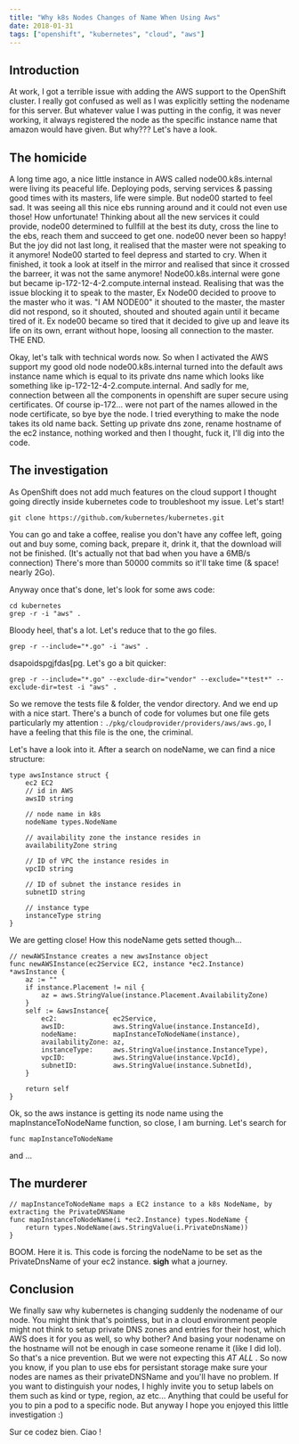 ```yaml
---
title: "Why k8s Nodes Changes of Name When Using Aws"
date: 2018-01-31
tags: ["openshift", "kubernetes", "cloud", "aws"]
---
```


## Introduction

At work, I got a terrible issue with adding the AWS support to the OpenShift cluster. I really got confused as well as I was explicitly setting the nodename for this server. But whatever value I was putting in the config, it was never working, it always registered the node as the specific instance name that amazon would have given. But why??? Let's have a look.

## The homicide

A long time ago, a nice little instance in AWS called node00.k8s.internal were living its peaceful life. Deploying pods, serving services & passing good times with its masters, life were simple. But node00 started to feel sad. It was seeing all this nice ebs running around and it could not even use those! How unfortunate! Thinking about all the new services it could provide, node00 determined to fullfill at the best its duty, cross the line to the ebs, reach them and succeed to get one. node00 never been so happy! But the joy did not last long, it realised that the master were not speaking to it anymore! Node00 started to feel depress and started to cry. When it finished, it took a look at itself in the mirror and realised that since it crossed the barreer, it was not the same anymore! Node00.k8s.internal were gone but became ip-172-12-4-2.compute.internal instead. Realising that was the issue blocking it to speak to the master, Ex Node00 decided to proove to the master who it was. "I AM NODE00" it shouted to the master, the master did not respond, so it shouted, shouted and shouted again until it became tired of it. Ex node00 became so tired that it decided to give up and leave its life on its own, errant without hope, loosing all connection to the master. THE END.

Okay, let's talk with technical words now. So when I activated the AWS support my good old node node00.k8s.internal turned into the default aws instance name which is equal to its private dns name which looks like something like ip-172-12-4-2.compute.internal. And sadly for me, connection between all the components in openshift are super secure using certificates. Of course ip-172... were not part of the names allowed in the node certificate, so bye bye the node.
I tried everything to make the node takes its old name back. Setting up private dns zone, rename hostname of the ec2 instance, nothing worked and then I thought, fuck it, I'll dig into the code.

## The investigation

As OpenShift does not add much features on the cloud support I thought going directly inside kubernetes code to troubleshoot my issue. Let's start!

```
git clone https://github.com/kubernetes/kubernetes.git
```

You can go and take a coffee, realise you don't have any coffee left, going out and buy some, coming back, prepare it, drink it, that the download will not be finished. (It's actually not that bad when you have a 6MB/s connection)
There's more than 50000 commits so it'll take time (& space! nearly 2Go).

Anyway once that's done, let's look for some aws code:

```
cd kubernetes
grep -r -i "aws" .
```

Bloody heel, that's a lot. Let's reduce that to the go files.

```
grep -r --include="*.go" -i "aws" .
```

dsapoidspgjfdas[pg. Let's go a bit quicker:

```
grep -r --include="*.go" --exclude-dir="vendor" --exclude="*test*" --exclude-dir=test -i "aws" .
```

So we remove the tests file & folder, the vendor directory. And we end up with a nice start. There's a bunch of code for volumes but one file gets particularly my attention : `./pkg/cloudprovider/providers/aws/aws.go`, I have a feeling that this file is the one, the criminal.

Let's have a look into it. After a search on nodeName, we can find a nice structure:

```
type awsInstance struct {
    ec2 EC2
    // id in AWS
    awsID string

    // node name in k8s
    nodeName types.NodeName

    // availability zone the instance resides in
    availabilityZone string

    // ID of VPC the instance resides in
    vpcID string

    // ID of subnet the instance resides in
    subnetID string

    // instance type
    instanceType string
}
```

We are getting close! How this nodeName gets setted though...

```
// newAWSInstance creates a new awsInstance object
func newAWSInstance(ec2Service EC2, instance *ec2.Instance) *awsInstance {
    az := ""
    if instance.Placement != nil {
        az = aws.StringValue(instance.Placement.AvailabilityZone)
    }
    self := &awsInstance{
        ec2:              ec2Service,
        awsID:            aws.StringValue(instance.InstanceId),
        nodeName:         mapInstanceToNodeName(instance),
        availabilityZone: az,
        instanceType:     aws.StringValue(instance.InstanceType),
        vpcID:            aws.StringValue(instance.VpcId),
        subnetID:         aws.StringValue(instance.SubnetId),
    }

    return self
}

```

Ok, so the aws instance is getting its node name using the mapInstanceToNodeName function, so close, I am burning. Let's search for

```
func mapInstanceToNodeName
```

and ...


## The murderer

```
// mapInstanceToNodeName maps a EC2 instance to a k8s NodeName, by extracting the PrivateDNSName
func mapInstanceToNodeName(i *ec2.Instance) types.NodeName {
    return types.NodeName(aws.StringValue(i.PrivateDnsName))
}
```

BOOM. Here it is. This code is forcing the nodeName to be set as the PrivateDnsName of your ec2 instance. __sigh__ what a journey.

## Conclusion

We finally saw why kubernetes is changing suddenly the nodename of our node. You might think that's pointless, but in a cloud environment people might not think to setup private DNS zones and entries for their host, which AWS does it for you as well, so why bother? And basing your nodename on the hostname will not be enough in case someone rename it (like I did lol). So that's a nice prevention. But we were not expecting this *AT ALL* . So now you know, if you plan to use ebs for persistant storage make sure your nodes are names as their privateDNSName and you'll have no problem. If you want to distinguish your nodes, I highly invite you to setup labels on them such as kind or type, region, az etc... Anything that could be useful for you to pin a pod to a specific node. But anyway I hope you enjoyed this little investigation :)

Sur ce codez bien. Ciao !
